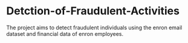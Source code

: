 # Detction-of-Fraudulent-Activities
The project aims to detect fraudulent individuals using the enron email dataset and financial data of enron employees.
